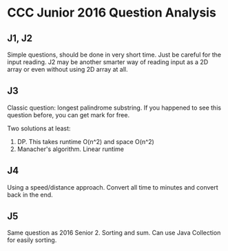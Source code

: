 # CCC Junior 2016 Question Analysis
## J1, J2
Simple questions, should be done in very short time. Just be careful for the input reading. J2 may be another smarter way of reading input as a 2D array or even without using 2D array at all.
## J3
Classic question: longest palindrome substring. If you happened to see this question before, you can get mark for free.

Two solutions at least:
1.  DP. This takes runtime O(n^2) and space O(n^2)
2.  Manacher's algorithm. Linear runtime

## J4
Using a speed/distance approach. Convert all time to minutes and convert back in the end.
## J5
Same question as 2016 Senior 2. Sorting and sum. Can use Java Collection for easily sorting.
